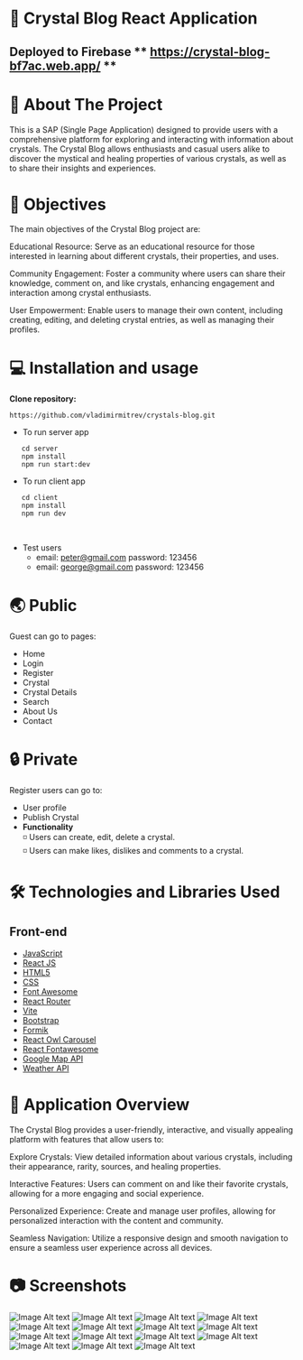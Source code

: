 # :gem: Crystal Blog React Application

## Deployed to Firebase ** https://crystal-blog-bf7ac.web.app/ **

# 📖 About The Project
This is a SAP (Single Page Application) designed to provide users with a comprehensive platform for exploring and interacting with information about crystals. The Crystal Blog allows enthusiasts and casual users alike to discover the mystical and healing properties of various crystals, as well as to share their insights and experiences.

# 🎯 Objectives
The main objectives of the Crystal Blog project are:

Educational Resource: Serve as an educational resource for those interested in learning about different crystals, their properties, and uses.

Community Engagement: Foster a community where users can share their knowledge, comment on, and like crystals, enhancing engagement and interaction among crystal enthusiasts.

User Empowerment: Enable users to manage their own content, including creating, editing, and deleting crystal entries, as well as managing their profiles.

# 💻 Installation and usage
 
**Clone repository:**
 
 ```
https://github.com/vladimirmitrev/crystals-blog.git
 ```
 
 * To run server app
    <br/>
 ```
    cd server
    npm install
    npm run start:dev
 ```
 * To run client app
 ```
    cd client
    npm install
    npm run dev
 ```
 
 <br/>

 * Test users
   * email: peter@gmail.com  password: 123456
   * email: george@gmail.com  password: 123456
   
# :earth_asia: Public

Guest can go to pages:
* Home
* Login
* Register
* Crystal
* Crystal Details
* Search
* About Us
* Contact

# :lock: Private

Register users can go to:

* User profile
* Publish Crystal
* **Functionality**
  <br/>
  :white_medium_small_square: Users can create, edit, delete a crystal.
    <br/>
  :white_medium_small_square: Users can make likes, dislikes and comments to a crystal.


# 🛠️ Technologies and Libraries Used

## Front-end
- [JavaScript](https://developer.mozilla.org/en-US/docs/Web/JavaScript)
- [React JS](https://reactjs.org/)
- [HTML5](https://developer.mozilla.org/en-US/docs/Glossary/HTML5)
- [CSS](https://developer.mozilla.org/en-US/docs/Web/CSS)
- [Font Awesome](https://fontawesome.com/v5.15/how-to-use/on-the-web/using-with/react)
- [React Router](https://reactrouter.com/)
- [Vite](https://vitejs.dev/)
- [Bootstrap](https://getbootstrap.com/docs/5.3/getting-started/introduction/)
- [Formik](https://formik.org/docs/overview)
- [React Owl Carousel](https://www.npmjs.com/package/react-owl-carousel)
- [React Fontawesome](https://docs.fontawesome.com/v5/web/use-with/react/)
- [Google Map API](https://developers.google.com/maps/documentation/embed/get-started)
- [Weather API](https://openweathermap.org/api)

# :scroll: Application Overview
The Crystal Blog provides a user-friendly, interactive, and visually appealing platform with features that allow users to:

Explore Crystals: View detailed information about various crystals, including their appearance, rarity, sources, and healing properties.

Interactive Features: Users can comment on and like their favorite crystals, allowing for a more engaging and social experience.

Personalized Experience: Create and manage user profiles, allowing for personalized interaction with the content and community.

Seamless Navigation: Utilize a responsive design and smooth navigation to ensure a seamless user experience across all devices.

# :camera: Screenshots

![Image Alt text](/github_images/home.png?raw=true)
![Image Alt text](/github_images/crystals-catalog.png?raw=true)
![Image Alt text](/github_images/crystal-like.png?raw=true)
![Image Alt text](/github_images/comments.png?raw=true)
![Image Alt text](/github_images/search-1.png?raw=true)
![Image Alt text](/github_images/search.-2png.png?raw=true)
![Image Alt text](/github_images/register.png?raw=true)
![Image Alt text](/github_images/login.png?raw=true)
![Image Alt text](/github_images/contact.png?raw=true)
![Image Alt text](/github_images/about.png?raw=true)
![Image Alt text](/github_images/user-profile.png?raw=true)
![Image Alt text](/github_images/responsive-1.png?raw=true)
![Image Alt text](/github_images/responsive-2.png?raw=true)
![Image Alt text](/github_images/responsive-3.png?raw=true)
![Image Alt text](/github_images/responsive-4.png?raw=true)
